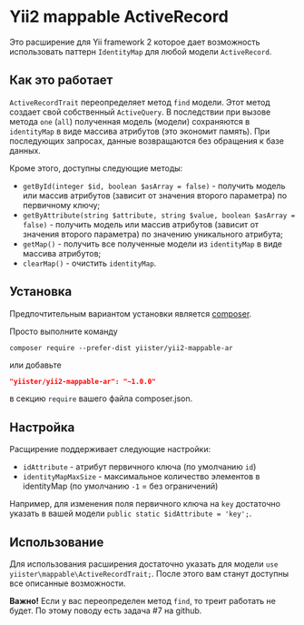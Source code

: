Yii2 mappable ActiveRecord
==========================

Это расширение для Yii framework 2 которое дает возможность использовать паттерн `IdentityMap` для любой модели `ActiveRecord`.

Как это работает
----------------

`ActiveRecordTrait` переопределяет метод `find` модели. Этот метод создает свой собственный `ActiveQuery`. В последствии при вызове метода `one` (`all`) полученная модель (модели) сохраняются в `identityMap` в виде массива атрибутов (это экономит память). При последующих запросах, данные возвращаются без обращения к базе данных.

Кроме этого, доступны следующие методы:

- `getById(integer $id, boolean $asArray = false)` - получить модель или массив атрибутов (зависит от значения второго параметра) по первичному ключу;
- `getByAttribute(string $attribute, string $value, boolean $asArray = false)` - получить модель или массив атрибутов (зависит от значения второго параметра) по значению уникального атрибута; 
- `getMap()` - получить все полученные модели из `identityMap` в виде массива атрибутов;
- `clearMap()` - очистить `identityMap`.

Установка
---------

Предпочтительным вариантом установки является [composer](http://getcomposer.org/download/).

Просто выполните команду

```
composer require --prefer-dist yiister/yii2-mappable-ar
```

или добавьте

```json
"yiister/yii2-mappable-ar": "~1.0.0"
```

в секцию `require` вашего файла composer.json.

Настройка
---------

Расщирение поддерживает следующие настройки:

- `idAttribute` - атрибут первичного ключа (по умолчанию `id`)
- `identityMapMaxSize` - максимальное количество элементов в identityMap (по умолчанию `-1` = без ограничений)

Например, для изменения поля первичного ключа на `key` достаточно указать в вашей модели `public static $idAttribute = 'key';`.

Использование
-------------

Для использования расширения достаточно указать для модели `use yiister\mappable\ActiveRecordTrait;`. После этого вам станут доступны все описанные возможности.

**Важно!** Если у вас переопределен метод `find`, то треит работать не будет. По этому поводу есть задача #7 на github.

